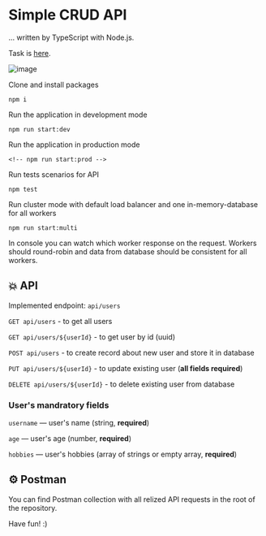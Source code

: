 # Simple CRUD API

... written by TypeScript with Node.js.

Task is [here](https://github.com/AlreadyBored/nodejs-assignments/blob/main/assignments/crud-api/assignment.md).

![image](https://user-images.githubusercontent.com/29270751/174495818-df88cd45-66f7-45a5-a6e5-77b90ea822ab.png)



Clone and install packages

```
npm i
```

Run the application in development mode

```
npm run start:dev
```

Run the application in production mode

```
<!-- npm run start:prod -->
```

Run tests scenarios for API

```
npm test
```

Run cluster mode with default load balancer and one in-memory-database for all workers

```
npm run start:multi
```

In console you can watch which worker response on the request. Workers should round-robin and data from database should be consistent for all workers.

## 💥 API

Implemented endpoint: `api/users`

`GET api/users` - to get all users

`GET api/users/${userId}` - to get user by id (uuid)

`POST api/users` - to create record about new user and store it in database

`PUT api/users/${userId}` - to update existing user (**all fields required**)

`DELETE api/users/${userId}` - to delete existing user from database

### User's mandratory fields

`username` — user's name (string, **required**)

`age` — user's age (number, **required**)

`hobbies` — user's hobbies (array of strings or empty array, **required**)

## ⚙️ Postman

You can find Postman collection with all relized API requests in the root of the repository.

Have fun! :)
